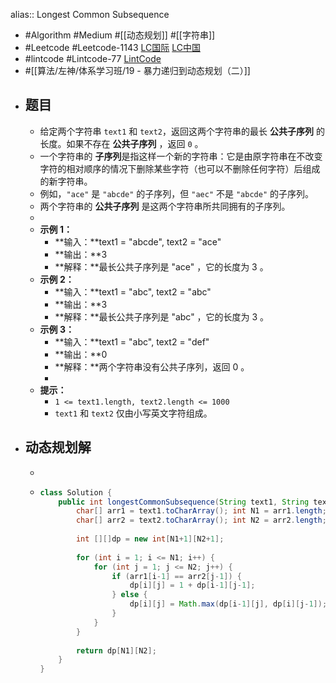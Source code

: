 alias:: Longest Common Subsequence

- #Algorithm #Medium #[[动态规划]] #[[字符串]]
- #Leetcode #Leetcode-1143 [LC国际](https://leetcode.com/problems/longest-common-subsequence/) [LC中国](https://leetcode-cn.com/problems/longest-common-subsequence/)
- #lintcode #Lintcode-77 [LintCode](https://www.lintcode.com/problem/77/)
- #[[算法/左神/体系学习班/19 - 暴力递归到动态规划（二）]]
- ## 题目
	- 给定两个字符串 `text1` 和 `text2`，返回这两个字符串的最长 **公共子序列** 的长度。如果不存在 **公共子序列** ，返回 `0` 。
	- 一个字符串的 **子序列**是指这样一个新的字符串：它是由原字符串在不改变字符的相对顺序的情况下删除某些字符（也可以不删除任何字符）后组成的新字符串。
	- 例如，`"ace"` 是 `"abcde"` 的子序列，但 `"aec"` 不是 `"abcde"` 的子序列。
	- 两个字符串的 **公共子序列** 是这两个字符串所共同拥有的子序列。
	-
	- **示例 1：**
		- **输入：**text1 = "abcde", text2 = "ace"
		- **输出：**3
		- **解释：**最长公共子序列是 "ace" ，它的长度为 3 。
	- **示例 2：**
		- **输入：**text1 = "abc", text2 = "abc"
		- **输出：**3
		- **解释：**最长公共子序列是 "abc" ，它的长度为 3 。
	- **示例 3：**
		- **输入：**text1 = "abc", text2 = "def"
		- **输出：**0
		- **解释：**两个字符串没有公共子序列，返回 0 。
		-
	- **提示：**
		- `1 <= text1.length, text2.length <= 1000`
		- `text1` 和 `text2` 仅由小写英文字符组成。
- ## 动态规划解
	-
	- ```java
	  class Solution {
	      public int longestCommonSubsequence(String text1, String text2) {
	          char[] arr1 = text1.toCharArray(); int N1 = arr1.length;
	          char[] arr2 = text2.toCharArray(); int N2 = arr2.length;
	          
	          int [][]dp = new int[N1+1][N2+1];
	          
	          for (int i = 1; i <= N1; i++) {
	              for (int j = 1; j <= N2; j++) {
	                  if (arr1[i-1] == arr2[j-1]) {
	                      dp[i][j] = 1 + dp[i-1][j-1];
	                  } else {
	                      dp[i][j] = Math.max(dp[i-1][j], dp[i][j-1]);
	                  }
	              }
	          }
	          
	          return dp[N1][N2];
	      }
	  }
	  ```